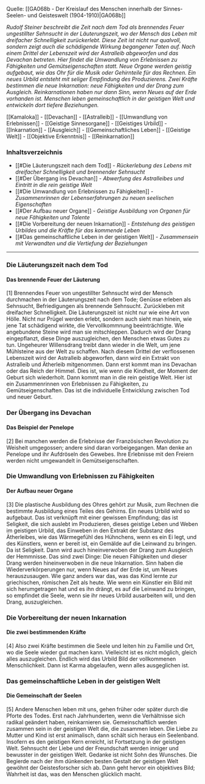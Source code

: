 Quelle: [[GA068b - Der Kreislauf des Menschen innerhalb der Sinnes- Seelen- und Geisteswelt (1904-1910)|GA068b]]

_Rudolf Steiner beschreibt die Zeit nach dem Tod als brennendes Feuer ungestillter Sehnsucht in der Läuterungszeit, wo der Mensch das Leben mit dreifacher Schnelligkeit zurückerlebt. Diese Zeit ist nicht nur qualvoll, sondern zeigt auch die schädigende Wirkung begangener Taten auf. Nach einem Drittel der Lebenszeit wird der Astralleib abgeworfen und das Devachan betreten. Hier findet die Umwandlung von Erlebnissen zu Fähigkeiten und Gemütseigenschaften statt. Neue Organe werden geistig aufgebaut, wie das Ohr für die Musik oder Gehirnteile für das Rechnen. Ein neues Urbild entsteht mit seliger Empfindung des Produzierens. Zwei Kräfte bestimmen die neue Inkarnation: neue Fähigkeiten und der Drang zum Ausgleich. Reinkarnationen haben nur dann Sinn, wenn Neues auf der Erde vorhanden ist. Menschen leben gemeinschaftlich in der geistigen Welt und entwickeln dort tiefere Beziehungen._

[[Kamaloka]] - [[Devachan]] - [[Astralleib]] - [[Umwandlung von Erlebnissen]] - [[Geistige Sinnesorgane]] - [[Geistiges Urbild]] - [[Inkarnation]] - [[Ausgleich]] - [[Gemeinschaftliches Leben]] - [[Geistige Welt]] - [[Objektive Erkenntnis]] - [[Reinkarnation]]

### Inhaltsverzeichnis

- [[#Die Läuterungszeit nach dem Tod]] - _Rückerlebung des Lebens mit dreifacher Schnelligkeit und brennender Sehnsucht_
- [[#Der Übergang ins Devachan]] - _Abwerfung des Astralleibes und Eintritt in die rein geistige Welt_
- [[#Die Umwandlung von Erlebnissen zu Fähigkeiten]] - _Zusammenrinnen der Lebenserfahrungen zu neuen seelischen Eigenschaften_
- [[#Der Aufbau neuer Organe]] - _Geistige Ausbildung von Organen für neue Fähigkeiten und Talente_
- [[#Die Vorbereitung der neuen Inkarnation]] - _Entstehung des geistigen Urbildes und die Kräfte für das kommende Leben_
- [[#Das gemeinschaftliche Leben in der geistigen Welt]] - _Zusammensein mit Verwandten und die Vertiefung der Beziehungen_

---

### Die Läuterungszeit nach dem Tod

#### Das brennende Feuer der Läuterung

[1] Brennendes Feuer von ungestillter Sehnsucht wird der Mensch durchmachen in der Läuterungszeit nach dem Tode; Genüsse erleben als Sehnsucht, Befriedigungen als brennende Sehnsucht. Zurückleben mit dreifacher Schnelligkeit. Die Läuterungszeit ist nicht nur wie eine Art von Hölle. Nicht nur Prügel werden erlebt, sondern auch sieht man hinein, wie jene Tat schädigend wirkte, die Vervollkommnung beeinträchtigte. Wie angebundene Steine wird man sie mitschleppen. Dadurch wird der Drang eingepflanzt, diese Dinge auszugleichen, den Menschen etwas Gutes zu tun. Ungeheurer Willensdrang treibt dann wieder in die Welt, um jene Mühlsteine aus der Welt zu schaffen. Nach diesem Drittel der verflossenen Lebenszeit wird der Astralleib abgeworfen, dann wird ein Extrakt von Astralleib und Ätherleib mitgenommen. Dann erst kommt man ins Devachan oder das Reich der Himmel. Dies ist, wie wenn die Kindheit, der Moment der Geburt sich wiederholt. Dann kommt man in die rein geistige Welt. Hier ist ein Zusammenrinnen von Erlebnissen zu Fähigkeiten, zu Gemütseigenschaften. Das ist die individuelle Entwicklung zwischen Tod und neuer Geburt.

### Der Übergang ins Devachan

#### Das Beispiel der Penelope

[2] Bei manchen werden die Erlebnisse der Französischen Revolution zu Weisheit umgegossen; andere sind daran vorbeigegangen. Man denke an Penelope und ihr Aufdröseln des Gewebes. Ihre Erlebnisse mit den Freiern werden nicht umgewandelt in Gemütseigenschaften.

### Die Umwandlung von Erlebnissen zu Fähigkeiten

#### Der Aufbau neuer Organe

[3] Die plastische Ausbildung des Ohres gehört zur Musik, zum Rechnen die bestimmte Ausbildung eines Teiles des Gehirns. Ein neues Urbild wird so aufgebaut. Das ist verknüpft mit einer gewissen Empfindung; das ist Seligkeit, die sich auslebt im Produzieren, dieses geistige Leben und Weben im geistigen Urbild, das Einweben in den Extrakt der Substanz des Ätherleibes, wie das Wärmegefühl des Hühnchens, wenn es ein Ei legt, und des Künstlers, wenn er bereit ist, ein Gemälde auf die Leinwand zu bringen. Da ist Seligkeit. Dann wird auch hineinverwoben der Drang zum Ausgleich der Hemmnisse. Das sind zwei Dinge: Die neuen Fähigkeiten und dieser Drang werden hineinverwoben in die neue Inkarnation. Sinn haben die Wiederverkörperungen nur, wenn Neues auf der Erde ist, um Neues herauszusaugen. Wie ganz anders war das, was das Kind lernte zur griechischen, römischen Zeit als heute. Wie wenn ein Künstler ein Bild mit sich herumgetragen hat und es ihn drängt, es auf die Leinwand zu bringen, so empfindet die Seele, wenn sie ihr neues Urbild ausarbeiten will, und den Drang, auszugleichen.

### Die Vorbereitung der neuen Inkarnation

#### Die zwei bestimmenden Kräfte

[4] Also zwei Kräfte bestimmen die Seele und leiten hin zu Familie und Ort, wo die Seele wieder gut machen kann. Vielleicht ist es nicht möglich, gleich alles auszugleichen. Endlich wird das Urbild Bild der vollkommenen Menschlichkeit. Dann ist Karma abgelaufen, wenn alles ausgeglichen ist.

### Das gemeinschaftliche Leben in der geistigen Welt

#### Die Gemeinschaft der Seelen

[5] Andere Menschen leben mit uns, gehen früher oder später durch die Pforte des Todes. Erst nach Jahrhunderten, wenn die Verhältnisse sich radikal geändert haben, reinkarnieren sie. Gemeinschaftlich werden zusammen sein in der geistigen Welt die, die zusammen leben. Die Liebe zu Mutter und Kind ist erst animalisch, dann schält sich heraus ein Seelenband. Insofern es den geistigen Kern erreicht, ist Fortsetzung in der geistigen Welt. Sehnsucht der Liebe und der Freundschaft werden inniger und bewusster in der geistigen Welt. Gedanke ist nicht Sohn des Wunsches. Die Begierde nach der ihm dünkenden besten Gestalt der geistigen Welt gewöhnt der Geistesforscher sich ab. Dann geht hervor ein objektives Bild; Wahrheit ist das, was den Menschen glücklich macht.